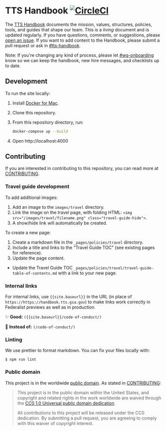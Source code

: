 # TTS Handbook [![CircleCI](https://circleci.com/gh/18F/handbook.svg?style=svg)](https://circleci.com/gh/18F/handbook)

The [TTS Handbook](https://handbook.tts.gsa.gov) documents the mission, values, structures, policies, tools, and guides that shape our team. This is a _living_ document and is updated regularly. If you have questions, comments, or suggestions, please
[open an issue](https://github.com/18F/handbook/issues). If you want to add content to the Handbook, please submit a pull request or ask in [#tts-handbook](https://gsa-tts.slack.com/messages/tts-handbook).

Note: If you're changing any kind of process, please let [#wg-onboarding](https://gsa-tts.slack.com/messages/wg-onboarding) know so we can keep the handbook, new hire messages, and checklists up to date.

## Development

To run the site locally:

1. Install [Docker for Mac](https://hub.docker.com/editions/community/docker-ce-desktop-mac).
1. Clone this repository.
1. From this repository directory, run:

   ```sh
   docker-compose up --build
   ```

1. Open http://localhost:4000

## Contributing

If you are interested in contributing to this repository, you can read more at [CONTRIBUTING](CONTRIBUTING.md).

### Travel guide development

To add additional images:

1. Add an image to the `images/travel` directory.
2. Link the image on the travel page, with folding HTML: `<img src="/images/travel/filename.png" class="travel-guide-hide">`.
3. A show/hide link will automatically be created.

To create a new page:

1. Create a markdown file in the `_pages/policies/travel` directory.
1. Include a title and links to the "Travel Guide TOC" (see existing pages for reference).
1. Update the page content.

- Update the Travel Guide TOC `_pages/policies/travel/travel-guide-table-of-contents.md` with a link to your new page.

### Internal links

For internal links, use `{{site.baseurl}}` in the URL (in place of `https://https://handbook.tts.gsa.gov`) to make links work correctly in Federalist previews as well as in production.

:sparkles: **Good:** `({{site.baseurl}}/code-of-conduct/)`

:no_entry_sign: **Instead of:** `(/code-of-conduct/)`

### Linting

We use prettier to format markdown. You can fix your files locally with:

    $ npm run lint

### Public domain

This project is in the worldwide [public domain](LICENSE.md). As stated in [CONTRIBUTING](https://handbook.tts.gsa.gov/contributing/):

> This project is in the public domain within the United States, and copyright and related rights in the work worldwide are waived through the [CC0 1.0 Universal public domain dedication](https://creativecommons.org/publicdomain/zero/1.0/).
>
> All contributions to this project will be released under the CC0 dedication. By submitting a pull request, you are agreeing to comply with this waiver of copyright interest.
